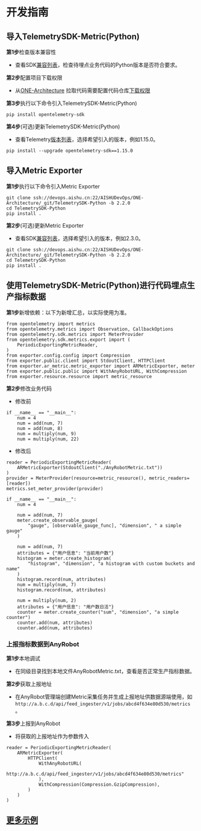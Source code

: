 # 开发指南

## 导入TelemetrySDK-Metric(Python)

**第1步**检查版本兼容性

- 查看SDK[兼容列表](../../../docs/compatibility.md)，检查待埋点业务代码的Python版本是否符合要求。

**第2步**配置项目下载权限

- 从[ONE-Architecture](https://devops.aishu.cn/AISHUDevOps/ONE-Architecture/_git/TelemetrySDK-Python)
  拉取代码需要配置代码仓库[下载权限](https://devops.aishu.cn/AISHUDevOps/AnyRobot/_git/Eyes_Docs?path=/可观测性开发者指南/TelemetrySDK开发者指南/Log/README.md&version=GBdevelop&_a=preview&anchor=sdk2.0-使用参考)

**第3步**执行以下命令引入TelemetrySDK-Metric(Python)

```
pip install opentelemetry-sdk
```

**第4步**(可选)更新TelemetrySDK-Metric(Python)

- 查看Telemetry[版本列表](https://github.com/open-telemetry/opentelemetry-python/tags)，选择希望引入的版本，例如1.15.0。

```
pip install --upgrade opentelemetry-sdk==1.15.0
```

## 导入Metric Exporter

**第1步**执行以下命令引入Metric Exporter

```
git clone ssh://devops.aishu.cn:22/AISHUDevOps/ONE-Architecture/_git/TelemetrySDK-Python -b 2.2.0
cd TelemetrySDK-Python
pip install .
```

**第2步**(可选)更新Metric Exporter

- 查看SDK[兼容列表](../../../docs/compatibility.md)，选择希望引入的版本，例如2.3.0。

```
git clone ssh://devops.aishu.cn:22/AISHUDevOps/ONE-Architecture/_git/TelemetrySDK-Python -b 2.2.0
cd TelemetrySDK-Python
pip install .
```

## 使用TelemetrySDK-Metric(Python)进行代码埋点生产指标数据

**第1步**新增依赖：以下为新增汇总，以实际使用为准。

```
from opentelemetry import metrics
from opentelemetry.metrics import Observation, CallbackOptions
from opentelemetry.sdk.metrics import MeterProvider
from opentelemetry.sdk.metrics.export import (
    PeriodicExportingMetricReader,
)
from exporter.config.config import Compression
from exporter.public.client import StdoutClient, HTTPClient
from exporter.ar_metric.metric_exporter import ARMetricExporter, meter
from exporter.public.public import WithAnyRobotURL, WithCompression
from exporter.resource.resource import metric_resource
```

**第2步**修改业务代码

- 修改前

```
if __name__ == "__main__":
    num = 4
    num = add(num, 7)
    num = add(num, 8)
    num = multiply(num, 9)
    num = multiply(num, 22)
```

- 修改后

```
reader = PeriodicExportingMetricReader(
    ARMetricExporter(StdoutClient("./AnyRobotMetric.txt"))
)
provider = MeterProvider(resource=metric_resource(), metric_readers=[reader])
metrics.set_meter_provider(provider)

if __name__ == "__main__":
    num = 4

    num = add(num, 7)
    meter.create_observable_gauge(
        "gauge", [observable_gauge_func], "dimension", " a simple gauge"
    )

    num = add(num, 7)
    attributes = {"用户信息": "当前用户数"}
    histogram = meter.create_histogram(
        "histogram", "dimension", "a histogram with custom buckets and name"
    )
    histogram.record(num, attributes)
    num = multiply(num, 7)
    histogram.record(num, attributes)

    num = multiply(num, 2)
    attributes = {"用户信息": "用户数日活"}
    counter = meter.create_counter("sum", "dimension", "a simple counter")
    counter.add(num, attributes)
    counter.add(num, attributes)
```

### 上报指标数据到AnyRobot

**第1步**本地调试

- 在同级目录找到本地文件AnyRobotMetric.txt，查看是否正常生产指标数据。

**第2步**获取上报地址

- 在AnyRobot管理端创建Metric采集任务并生成上报地址供数据源端使用，如`http://a.b.c.d/api/feed_ingester/v1/jobs/abcd4f634e80d530/metrics` 。

**第3步**上报到AnyRobot

- 将获取的上报地址作为参数传入

```
reader = PeriodicExportingMetricReader(
    ARMetricExporter(
        HTTPClient(
            WithAnyRobotURL(
                http://a.b.c.d/api/feed_ingester/v1/jobs/abcd4f634e80d530/metrics"
            ),
            WithCompression(Compression.GzipCompression),
        )
    )
)
```

## [更多示例](https://devops.aishu.cn/AISHUDevOps/ONE-Architecture/_git/TelemetrySDK-Go?path=%2Fexporter%2Far_metric%2Fexamples%2Fone_service.go&version=GB2.5.0)
